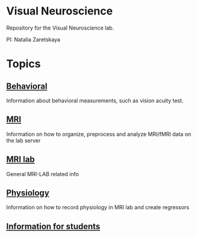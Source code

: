 # Visual Neuroscience
Repository for the Visual Neuroscience lab.

PI: Natalia Zaretskaya

# Topics
## [Behavioral](./behavioral)
Information about behavioral measurements, such as vision acuity test.

## [MRI](./mri)
Information on how to organize, preprocess and analyze MRI/fMRI data on the lab server
## [MRI lab](./mri_lab)
General MRI-LAB related info
## [Physiology](./physiology/)
Information on how to record physiology in MRI lab and create regressors
## [Information for students](./students/)
